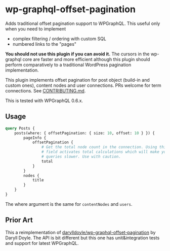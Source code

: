 # wp-graphql-offset-pagination

Adds traditional offset pagination support to WPGraphQL. This useful only
when you need to implement

-   complex filtering / ordering with custom SQL
-   numbered links to the "pages"

**You should not use this plugin if you can avoid it.** The cursors in the
wp-graphql core are faster and more efficient although this plugin should perform
comparatively to a traditional WordPress pagination implementation.

This plugin implements offset pagination for post object (build-in and custom
ones), content nodes and user connections. PRs welcome for term connections.
See [CONTRIBUTING.md](CONTRIBUTING.md).

This is tested with WPGraphQL 0.6.x.

## Usage

```graphql
query Posts {
    posts(where: { offsetPagination: { size: 10, offset: 10 } }) {
        pageInfo {
            offsetPagination {
                # Get the total node count in the connection. Using this
                # field activates total calculations which will make your
                # queries slower. Use with caution.
                total
            }
        }
        nodes {
            title
        }
    }
}
```

The where argument is the same for `contentNodes` and `users`.

## Prior Art

This a reimplementation of [darylldoyle/wp-graphql-offset-pagination][] by
Daryll Doyle. The API is bit different but this one has unit&integration
tests and support for latest WPGraphQL.

[darylldoyle/wp-graphql-offset-pagination]: https://github.com/darylldoyle/wp-graphql-offset-pagination
